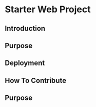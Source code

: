 # Starter Web Project

## Introduction

## Purpose

## Deployment

## How To Contribute

## Purpose


